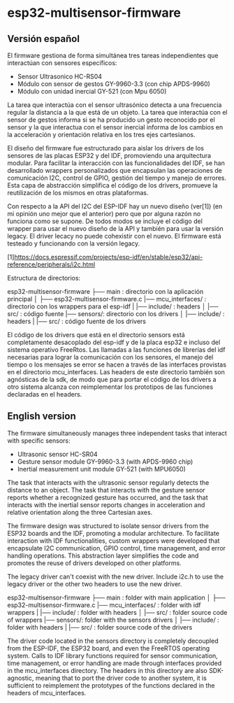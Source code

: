 # esp32-multisensor-firmware

## Versión español

El firmware gestiona de forma simultánea tres tareas independientes que interactúan con sensores específicos:
* Sensor Ultrasonico HC-RS04
* Módulo con sensor de gestos GY-9960-3.3 (con chip APDS-9960)
* Módulo con unidad inercial GY-521 (con Mpu 6050) 

La tarea que interactúa con el sensor ultrasónico detecta a una frecuencia regular la distancia a la que está de un objeto.
La tarea que interactúa con el sensor de gestos informa si se ha producido un gesto reconocido por el sensor y la que interactua con el sensor inercial informa de los cambios en la acceleración y orientación relativa en los tres ejes cartesianos.

El diseño del firmware fue estructurado para aislar los drivers de los sensores de las placas ESP32 y del IDF, promoviendo una arquitectura modular.
Para facilitar la interacción con las funcionalidades del IDF, se han desarrollado wrappers personalizados que encapsulan las operaciones de comunicación I2C, control de GPIO, gestión del tiempo y manejo de errores. Esta capa de abstracción simplifica el código de los drivers, promueve la reutilización de los mismos en otras plataformas.

Con respecto a la API del I2C del ESP-IDF hay un nuevo diseño (ver[1]) (en mi opinión uno mejor que el anterior) pero que por alguna razón no funciona como se supone. De todos modos se incluye el código del wrapper para usar el nuevo diseño de la API y también para usar la versión legacy.
El driver lecacy no puede cohexistir con el nuevo. El firmware está testeado y funcionando con la versión legacy.  

[1]https://docs.espressif.com/projects/esp-idf/en/stable/esp32/api-reference/peripherals/i2c.html

Estructura de directorios:

esp32-multisensor-firmware
    ├── main : directorio con la aplicación principal
    │   ├── esp32-multisensor-firmware.c
    |── mcu_interfaces/  : directorio con los wrappers para el esp-idf
    |   |── include/ : headers
    │   |── src/     : código fuente
    |── sensors/: directorio con los drivers
    │    |── include/ : headers
    |    |── src/     : código fuente de los drivers
     
El código de los drivers que está en el directorio sensors está completamente desacoplado del esp-idf y
de la placa esp32 e incluso del sistema operativo FreeRtos. Las llamadas a las funciones de librerías del idf necesarias para lograr la comunicación con los sensores, el manejo del tiempo o los mensajes se error se hacen a través de las interfaces provistas en el directorio mcu_interfaces. Las headers de este directorio también son agnósticas de la sdk, de modo que para portar el código de los drivers a otro sistema alcanza con reimplementar los prototipos de las funciones declaradas en el headers. 

## English version

The firmware simultaneously manages three independent tasks that interact with specific sensors:

* Ultrasonic sensor HC-SR04
* Gesture sensor module GY-9960-3.3 (with APDS-9960 chip)
* Inertial measurement unit module GY-521 (with MPU6050)

The task that interacts with the ultrasonic sensor regularly detects the distance to an object.
The task that interacts with the gesture sensor reports whether a recognized gesture has occurred, and the task that interacts with the inertial sensor reports changes in acceleration and relative orientation along the three Cartesian axes.

The firmware design was structured to isolate sensor drivers from the ESP32 boards and the IDF,
promoting a modular architecture.
To facilitate interaction with IDF functionalities, custom wrappers were developed that encapsulate I2C communication, GPIO control, time management, and error handling operations. This abstraction layer simplifies the code and promotes the reuse of drivers developed on other platforms.

The legacy driver can't coexist with the new driver. Include i2c.h to use the legacy driver or the other two headers to use the new driver.


esp32-multisensor-firmware
    ├── main : folder with main application
    │   ├── esp32-multisensor-firmware.c
    |── mcu_interfaces/  : folder with idf wrappers
    |   |── include/ : folder with headers 
    │   |── src/     : folder source code of wrappers
    |── sensors/: folder with the sensors drivers
    │    |── include/ : folder with headers 
    |    |── src/     : folder source code of the drivers
     
The driver code located in the sensors directory is completely decoupled from the ESP-IDF, the ESP32 board, and even the FreeRTOS operating system. Calls to IDF library functions required for sensor communication, time management, or error handling are made through interfaces provided in the mcu_interfaces directory. The headers in this directory are also SDK-agnostic, meaning that to port the driver code to another system, it is sufficient to reimplement the prototypes of the functions declared in the headers of mcu_interfaces.